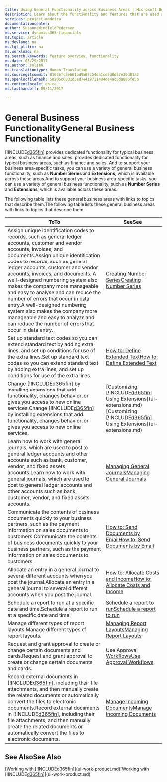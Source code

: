 ```yaml
---
title: Using General Functionality Across Business Areas | Microsoft Docs
description: Learn about the functionality and features that are used across business areas in Dynamics 365 for Financials.
services: project-madeira
documentationcenter: 
author: SusanneWindfeldPedersen
ms.service: dynamics365-financials
ms.topic: article
ms.devlang: na
ms.tgt_pltfrm: na
ms.workload: na
ms.search.keywords: feature overview, functionality
ms.date: 03/29/2017
ms.author: solsen
ms.translationtype: Human Translation
ms.sourcegitcommit: 81636fc2e661bd9b07c54da1cd5d0d27e30d01a2
ms.openlocfilehash: 50205c6831d3ed7e419711484de4ac5da886fe5b
ms.contentlocale: en-ca
ms.lasthandoff: 09/11/2017

---
```

# <a name="general-business-functionality"></a><span data-ttu-id="9262a-103">General Business Functionality</span><span class="sxs-lookup"><span data-stu-id="9262a-103">General Business Functionality</span></span>
[!INCLUDE[d365fin](includes/d365fin_md.md)]<span data-ttu-id="9262a-104"> provides dedicated functionality for typical business areas, such as finance and sales.</span><span class="sxs-lookup"><span data-stu-id="9262a-104"> provides dedicated functionality for typical business areas, such as finance and sales.</span></span> <span data-ttu-id="9262a-105">And to support your business area-specific tasks, you can use a variety of general business functionality, such as **Number Series** and **Extensions**, which is available across these areas.</span><span class="sxs-lookup"><span data-stu-id="9262a-105">And to support your business area-specific tasks, you can use a variety of general business functionality, such as **Number Series** and **Extensions**, which is available across these areas.</span></span>

<span data-ttu-id="9262a-106">The following table lists these general business areas with links to topics that describe them.</span><span class="sxs-lookup"><span data-stu-id="9262a-106">The following table lists these general business areas with links to topics that describe them.</span></span>

| <span data-ttu-id="9262a-107">To</span><span class="sxs-lookup"><span data-stu-id="9262a-107">To</span></span> | <span data-ttu-id="9262a-108">See</span><span class="sxs-lookup"><span data-stu-id="9262a-108">See</span></span> |
| --- | --- |
| <span data-ttu-id="9262a-109">Assign unique identification codes to records, such as general ledger accounts, customer and vendor accounts, invoices, and documents.</span><span class="sxs-lookup"><span data-stu-id="9262a-109">Assign unique identification codes to records, such as general ledger accounts, customer and vendor accounts, invoices, and documents.</span></span> <span data-ttu-id="9262a-110">A well-designed numbering system also makes the company more manageable and easy to analyse and can reduce the number of errors that occur in data entry.</span><span class="sxs-lookup"><span data-stu-id="9262a-110">A well-designed numbering system also makes the company more manageable and easy to analyze and can reduce the number of errors that occur in data entry.</span></span> |[<span data-ttu-id="9262a-111">Creating Number Series</span><span class="sxs-lookup"><span data-stu-id="9262a-111">Creating Number Series</span></span>](ui-create-number-series.md) |
| <span data-ttu-id="9262a-112">Set up standard text codes so you can extend standard text by adding extra lines, and set up conditions for use of the extra lines.</span><span class="sxs-lookup"><span data-stu-id="9262a-112">Set up standard text codes so you can extend standard text by adding extra lines, and set up conditions for use of the extra lines.</span></span> |[<span data-ttu-id="9262a-113">How to: Define Extended Text</span><span class="sxs-lookup"><span data-stu-id="9262a-113">How to: Define Extended Text</span></span>](ui-how-define-ext-text.md) |
| <span data-ttu-id="9262a-114">Change [!INCLUDE[d365fin](includes/d365fin_md.md)] by installing extensions that add functionality, changes behavior, or gives you access to new online services.</span><span class="sxs-lookup"><span data-stu-id="9262a-114">Change [!INCLUDE[d365fin](includes/d365fin_md.md)] by installing extensions that add functionality, changes behavior, or gives you access to new online services.</span></span> |<span data-ttu-id="9262a-115">[Customizing [!INCLUDE[d365fin](includes/d365fin_md.md)] Using Extensions](ui-extensions.md)</span><span class="sxs-lookup"><span data-stu-id="9262a-115">[Customizing [!INCLUDE[d365fin](includes/d365fin_md.md)] Using Extensions](ui-extensions.md)</span></span> |
| <span data-ttu-id="9262a-116">Learn how to work with general journals, which are used to post to general ledger accounts and other accounts such as bank, customer, vendor, and fixed assets accounts.</span><span class="sxs-lookup"><span data-stu-id="9262a-116">Learn how to work with general journals, which are used to post to general ledger accounts and other accounts such as bank, customer, vendor, and fixed assets accounts.</span></span> |[<span data-ttu-id="9262a-117">Managing General Journals</span><span class="sxs-lookup"><span data-stu-id="9262a-117">Managing General Journals</span></span>](ui-work-general-journals.md) |
| <span data-ttu-id="9262a-118">Communicate the contents of business documents quickly to your business partners, such as the payment information on sales documents to customers.</span><span class="sxs-lookup"><span data-stu-id="9262a-118">Communicate the contents of business documents quickly to your business partners, such as the payment information on sales documents to customers.</span></span> |[<span data-ttu-id="9262a-119">How to: Send Documents by Email</span><span class="sxs-lookup"><span data-stu-id="9262a-119">How to: Send Documents by Email</span></span>](ui-how-send-documents-email.md) |
| <span data-ttu-id="9262a-120">Allocate an entry in a general journal to several different accounts when you post the journal.</span><span class="sxs-lookup"><span data-stu-id="9262a-120">Allocate an entry in a general journal to several different accounts when you post the journal.</span></span> |[<span data-ttu-id="9262a-121">How to: Allocate Costs and Income</span><span class="sxs-lookup"><span data-stu-id="9262a-121">How to: Allocate Costs and Income</span></span>](year-allocate-costs-income.md) |
| <span data-ttu-id="9262a-122">Schedule a report to run at a specific date and time.</span><span class="sxs-lookup"><span data-stu-id="9262a-122">Schedule a report to run at a specific date and time.</span></span> |[<span data-ttu-id="9262a-123">Schedule a report to run</span><span class="sxs-lookup"><span data-stu-id="9262a-123">Schedule a report to run</span></span>](ui-schedule-report.md) |
| <span data-ttu-id="9262a-124">Manage different types of report layouts.</span><span class="sxs-lookup"><span data-stu-id="9262a-124">Manage different types of report layouts.</span></span> |[<span data-ttu-id="9262a-125">Managing Report Layouts</span><span class="sxs-lookup"><span data-stu-id="9262a-125">Managing Report Layouts</span></span>](ui-manage-report-layouts.md) |
| <span data-ttu-id="9262a-126">Request and grant approval to create or change certain documents and cards.</span><span class="sxs-lookup"><span data-stu-id="9262a-126">Request and grant approval to create or change certain documents and cards.</span></span> |[<span data-ttu-id="9262a-127">Use Approval Workflows</span><span class="sxs-lookup"><span data-stu-id="9262a-127">Use Approval Workflows</span></span>](across-how-use-approval-workflows.md) |
| <span data-ttu-id="9262a-128">Record external documents in [!INCLUDE[d365fin](includes/d365fin_md.md)], including their file attachments, and then manually create the related documents or automatically convert the files to electronic documents.</span><span class="sxs-lookup"><span data-stu-id="9262a-128">Record external documents in [!INCLUDE[d365fin](includes/d365fin_md.md)], including their file attachments, and then manually create the related documents or automatically convert the files to electronic documents.</span></span> |[<span data-ttu-id="9262a-129">Manage Incoming Documents</span><span class="sxs-lookup"><span data-stu-id="9262a-129">Manage Incoming Documents</span></span>](across-income-documents.md) |

## <a name="see-also"></a><span data-ttu-id="9262a-130">See Also</span><span class="sxs-lookup"><span data-stu-id="9262a-130">See Also</span></span>
<span data-ttu-id="9262a-131">[Working with [!INCLUDE[d365fin](includes/d365fin_md.md)]](ui-work-product.md)</span><span class="sxs-lookup"><span data-stu-id="9262a-131">[Working with [!INCLUDE[d365fin](includes/d365fin_md.md)]](ui-work-product.md)</span></span>

